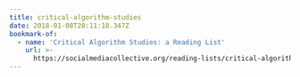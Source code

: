 ```yaml
---
title: critical-algorithm-studies
date: 2018-01-08T20:11:18.347Z
bookmark-of:
  - name: 'Critical Algorithm Studies: a Reading List'
    url: >-
      https://socialmediacollective.org/reading-lists/critical-algorithm-studies/
---
```


